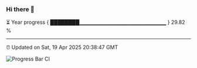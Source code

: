 ### Hi there 👋

⏳ Year progress { ████████▁▁▁▁▁▁▁▁▁▁▁▁▁▁▁▁▁▁▁▁▁▁ } 29.82 %

---

⏰ Updated on Sat, 19 Apr 2025 20:38:47 GMT

![Progress Bar CI](https://github.com/IshwaranRudhara/GIT-ACTION/workflows/Progress%20Bar%20CI/badge.svg)
